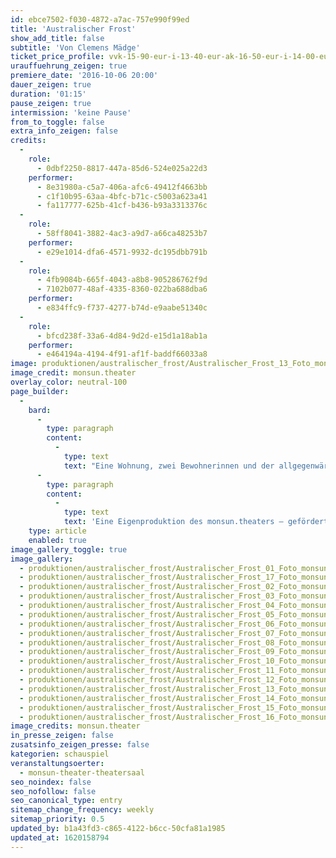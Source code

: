 ```yaml
---
id: ebce7502-f030-4872-a7ac-757e990f99ed
title: 'Australischer Frost'
show_add_title: false
subtitle: 'Von Clemens Mädge'
ticket_price_profile: vvk-15-90-eur-i-13-40-eur-ak-16-50-eur-i-14-00-eur
urauffuehrung_zeigen: true
premiere_date: '2016-10-06 20:00'
dauer_zeigen: true
duration: '01:15'
pause_zeigen: true
intermission: 'keine Pause'
from_to_toggle: false
extra_info_zeigen: false
credits:
  -
    role:
      - 0dbf2250-8817-447a-85d6-524e025a22d3
    performer:
      - 8e31980a-c5a7-406a-afc6-49412f4663bb
      - c1f10b95-63aa-4bfc-b71c-c5003a623a41
      - fa117777-625b-41cf-b436-b93a3313376c
  -
    role:
      - 58ff8041-3882-4ac3-a9d7-a66ca48253b7
    performer:
      - e29e1014-dfa6-4571-9932-dc195dbb791b
  -
    role:
      - 4fb9084b-665f-4043-a8b8-905286762f9d
      - 7102b077-48af-4335-8360-022ba688dba6
    performer:
      - e834ffc9-f737-4277-b74d-e9aabe51340c
  -
    role:
      - bfcd238f-33a6-4d84-9d2d-e15d1a18ab1a
    performer:
      - e464194a-4194-4f91-af1f-baddf66033a8
image: produktionen/australischer_frost/Australischer_Frost_13_Foto_monsun.theater.jpg
image_credit: monsun.theater
overlay_color: neutral-100
page_builder:
  -
    bard:
      -
        type: paragraph
        content:
          -
            type: text
            text: "Eine Wohnung, zwei Bewohnerinnen und der allgegenwärtige Nachhall einer dritten, längst ausgezogenen Person. Ein Stück, das die Komplexität und Widersprüchlichkeit der Frau als Mutter in der Beziehung zu ihren Töchtern darstellt. Das Vertuschen von Missständen im Verhältnis von Mutter und Kind sowie im Umgang mit sich selbst zieht sich hier ganz offensichtlich durch Generationen. Muster und Mechanismen machen es schwer, gewohnte Beziehungsstrukturen zu brechen.\_Mädges Thema ist notwendig und brandaktuell im Hinblick auf die Forderung der Gesellschaft nach Glückseligkeit, die sich nicht erzwingen lässt.\_"
      -
        type: paragraph
        content:
          -
            type: text
            text: 'Eine Eigenproduktion des monsun.theaters – gefördert durch die Kulturbehörde Hamburg.'
    type: article
    enabled: true
image_gallery_toggle: true
image_gallery:
  - produktionen/australischer_frost/Australischer_Frost_01_Foto_monsun.theater.jpg
  - produktionen/australischer_frost/Australischer_Frost_17_Foto_monsun.theater.jpg
  - produktionen/australischer_frost/Australischer_Frost_02_Foto_monsun.theater.jpg
  - produktionen/australischer_frost/Australischer_Frost_03_Foto_monsun.theater.jpg
  - produktionen/australischer_frost/Australischer_Frost_04_Foto_monsun.theater.jpg
  - produktionen/australischer_frost/Australischer_Frost_05_Foto_monsun.theater.jpg
  - produktionen/australischer_frost/Australischer_Frost_06_Foto_monsun.theater.jpg
  - produktionen/australischer_frost/Australischer_Frost_07_Foto_monsun.theater.jpg
  - produktionen/australischer_frost/Australischer_Frost_08_Foto_monsun.theater.jpg
  - produktionen/australischer_frost/Australischer_Frost_09_Foto_monsun.theater.jpg
  - produktionen/australischer_frost/Australischer_Frost_10_Foto_monsun.theater.jpg
  - produktionen/australischer_frost/Australischer_Frost_11_Foto_monsun.theater.jpg
  - produktionen/australischer_frost/Australischer_Frost_12_Foto_monsun.theater.jpg
  - produktionen/australischer_frost/Australischer_Frost_13_Foto_monsun.theater.jpg
  - produktionen/australischer_frost/Australischer_Frost_14_Foto_monsun.theater.jpg
  - produktionen/australischer_frost/Australischer_Frost_15_Foto_monsun.theater.jpg
  - produktionen/australischer_frost/Australischer_Frost_16_Foto_monsun.theater.jpg
image_credits: monsun.theater
in_presse_zeigen: false
zusatsinfo_zeigen_presse: false
kategorien: schauspiel
veranstaltungsoerter:
  - monsun-theater-theatersaal
seo_noindex: false
seo_nofollow: false
seo_canonical_type: entry
sitemap_change_frequency: weekly
sitemap_priority: 0.5
updated_by: b1a43fd3-c865-4122-b6cc-50cfa81a1985
updated_at: 1620158794
---
```

